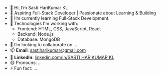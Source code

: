 - 👋 Hi, I’m Sasti HariKumar KL
- 👀 Aspiring Full-Stack Developer | Passionate about Learning & Building
- 🌱 I’m currently learning Full-Stack Development.
- 🔭 Technologies I'm working with:
  - Frontend: HTML, CSS, JavaScript, React
  - Backend: Node.js
  - Database: MongoDB
- 💞️ I’m looking to collaborate on ...
- 📫 **Email**: [sastiharikumar@gmail.com](mailto:sastiharikumar@gmail.com)
- 💼 **LinkedIn**: [linkedin.com/in/SASTI HARIKUMAR KL](www.linkedin.com/in/sasti-harikumar-kl)
- 😄 Pronouns: ...
- ⚡ Fun fact: ...

<!---
SASTIHARIKUMARKL/SASTIHARIKUMARKL is a ✨ special ✨ repository because its `README.md` (this file) appears on your GitHub profile.
You can click the Preview link to take a look at your changes.
--->
